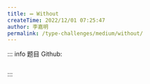 ```yaml
---
title: ➖ Without
createTime: 2022/12/01 07:25:47
author: 李嘉明
permalink: /type-challenges/medium/without/
---
```


::: info 题目
Github: []()

```ts

```

:::
